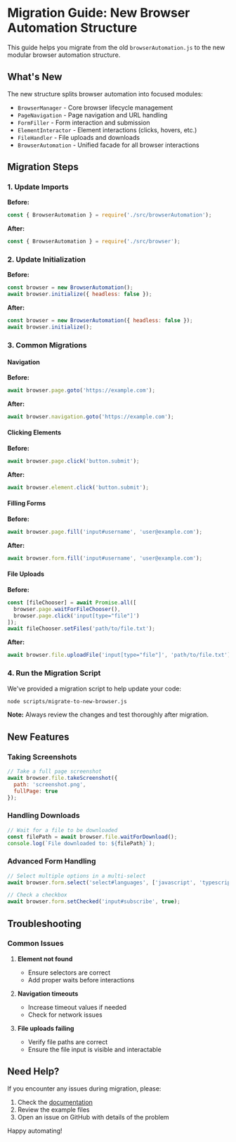 # Migration Guide: New Browser Automation Structure

This guide helps you migrate from the old `browserAutomation.js` to the new modular browser automation structure.

## What's New

The new structure splits browser automation into focused modules:

- `BrowserManager` - Core browser lifecycle management
- `PageNavigation` - Page navigation and URL handling
- `FormFiller` - Form interaction and submission
- `ElementInteractor` - Element interactions (clicks, hovers, etc.)
- `FileHandler` - File uploads and downloads
- `BrowserAutomation` - Unified facade for all browser interactions

## Migration Steps

### 1. Update Imports

**Before:**
```javascript
const { BrowserAutomation } = require('./src/browserAutomation');
```

**After:**
```javascript
const { BrowserAutomation } = require('./src/browser');
```

### 2. Update Initialization

**Before:**
```javascript
const browser = new BrowserAutomation();
await browser.initialize({ headless: false });
```

**After:**
```javascript
const browser = new BrowserAutomation({ headless: false });
await browser.initialize();
```

### 3. Common Migrations

#### Navigation

**Before:**
```javascript
await browser.page.goto('https://example.com');
```

**After:**
```javascript
await browser.navigation.goto('https://example.com');
```

#### Clicking Elements

**Before:**
```javascript
await browser.page.click('button.submit');
```

**After:**
```javascript
await browser.element.click('button.submit');
```

#### Filling Forms

**Before:**
```javascript
await browser.page.fill('input#username', 'user@example.com');
```

**After:**
```javascript
await browser.form.fill('input#username', 'user@example.com');
```

#### File Uploads

**Before:**
```javascript
const [fileChooser] = await Promise.all([
  browser.page.waitForFileChooser(),
  browser.page.click('input[type="file"]')
]);
await fileChooser.setFiles('path/to/file.txt');
```

**After:**
```javascript
await browser.file.uploadFile('input[type="file"]', 'path/to/file.txt');
```

### 4. Run the Migration Script

We've provided a migration script to help update your code:

```bash
node scripts/migrate-to-new-browser.js
```

**Note:** Always review the changes and test thoroughly after migration.

## New Features

### Taking Screenshots

```javascript
// Take a full page screenshot
await browser.file.takeScreenshot({
  path: 'screenshot.png',
  fullPage: true
});
```

### Handling Downloads

```javascript
// Wait for a file to be downloaded
const filePath = await browser.file.waitForDownload();
console.log(`File downloaded to: ${filePath}`);
```

### Advanced Form Handling

```javascript
// Select multiple options in a multi-select
await browser.form.select('select#languages', ['javascript', 'typescript']);

// Check a checkbox
await browser.form.setChecked('input#subscribe', true);
```

## Troubleshooting

### Common Issues

1. **Element not found**
   - Ensure selectors are correct
   - Add proper waits before interactions

2. **Navigation timeouts**
   - Increase timeout values if needed
   - Check for network issues

3. **File uploads failing**
   - Verify file paths are correct
   - Ensure the file input is visible and interactable

## Need Help?

If you encounter any issues during migration, please:
1. Check the [documentation](./README.md)
2. Review the example files
3. Open an issue on GitHub with details of the problem

Happy automating!
